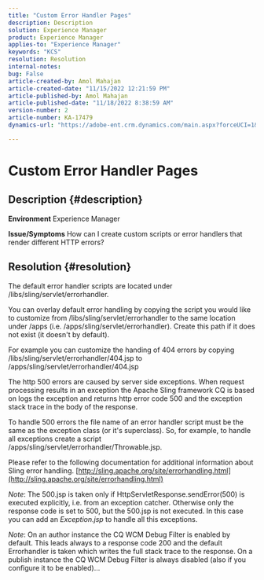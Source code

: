 ```yaml
---
title: "Custom Error Handler Pages"
description: Description
solution: Experience Manager
product: Experience Manager
applies-to: "Experience Manager"
keywords: "KCS"
resolution: Resolution
internal-notes: 
bug: False
article-created-by: Amol Mahajan
article-created-date: "11/15/2022 12:21:59 PM"
article-published-by: Amol Mahajan
article-published-date: "11/18/2022 8:38:59 AM"
version-number: 2
article-number: KA-17479
dynamics-url: "https://adobe-ent.crm.dynamics.com/main.aspx?forceUCI=1&pagetype=entityrecord&etn=knowledgearticle&id=9c776318-e064-ed11-9561-6045bd006a22"

---
```

# Custom Error Handler Pages

## Description {#description}

<b>Environment</b>
Experience Manager


<b>Issue/Symptoms</b>
How can I create custom scripts or error handlers that render different HTTP errors?


## Resolution {#resolution}


The default error handler scripts are located under /libs/sling/servlet/errorhandler.

You can overlay default error handling by copying the script you would like to customize from /libs/sling/servlet/errorhandler to the same location under /apps (i.e. /apps/sling/servlet/errorhandler). Create this path if it does not exist (it doesn't by default).

For example you can customize the handing of 404 errors by copying /libs/sling/servlet/errorhandler/404.jsp to /apps/sling/servlet/errorhandler/404.jsp

The http 500 errors are caused by server side exceptions. When request processing results in an exception the Apache Sling framework CQ is based on logs the exception and returns http error code 500 and the exception stack trace in the body of the response.

To handle 500 errors the file name of an error handler script must be the same as the exception class (or it's superclass). So, for example, to handle all exceptions create a script /apps/sling/servlet/errorhandler/Throwable.jsp.

Please refer to the following documentation for additional information about Sling error handling. [http://sling.apache.org/site/errorhandling.html](http://sling.apache.org/site/errorhandling.html)

*Note*: The 500.jsp is taken only if HttpServletResponse.sendError(500) is executed explicitly, i.e. from an exception catcher.
 Otherwise only the response code is set to 500, but the 500.jsp is not executed.
 In this case you can add an *Exception.jsp* to handle all this exceptions.

*Note*: On an author instance the CQ WCM Debug Filter is enabled by default. This leads always to a response code 200 and the default Errorhandler is taken which writes the full stack trace to the response. On a publish instance the CQ WCM Debug Filter is always disabled (also if you configure it to be enabled)...
